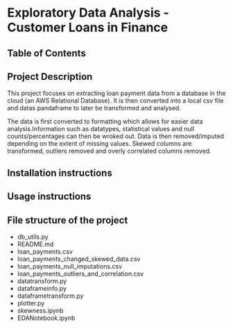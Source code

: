 # Exploratory Data Analysis - Customer Loans in Finance

## Table of Contents

## Project Description
This project focuses on extracting loan payment data from a database in the cloud (an AWS Relational Database). It is then converted into a local csv file and datas pandaframe to later be transformed and analysed.

The data is first converted to formatting which allows for easier data analysis.Information such as datatypes, statistical values and null counts/percentages can then be wroked out. Data is then removed/imputed depending on the extent of missing values. Skewed columns are transformed, outliers removed and overly correlated columns removed.

## Installation instructions

## Usage instructions

## File structure of the project
- db_utils.py
- README.md
- loan_payments.csv
- loan_payments_changed_skewed_data.csv
- loan_payments_null_imputations.csv
- loan_payments_outliers_and_correlation.csv
- datatransform.py
- dataframeinfo.py
- dataframetransform.py
- plotter.py
- skewness.ipynb
- EDANotebook.ipynb

